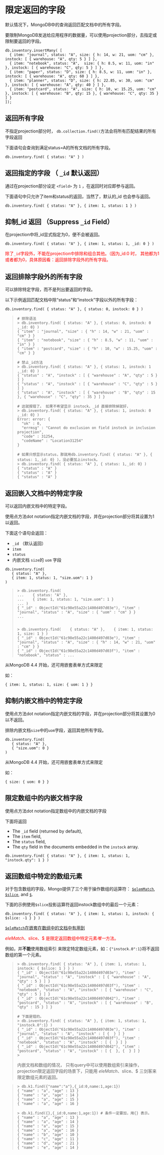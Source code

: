 # 限定返回的字段

默认情况下，MongoDB中的查询返回匹配文档中的所有字段。

要限制MongoDB发送给应用程序的数据量，可以使用projection部分，去指定或限制要返回的字段。



```
db.inventory.insertMany( [
  { item: "journal", status: "A", size: { h: 14, w: 21, uom: "cm" }, instock: [ { warehouse: "A", qty: 5 } ] },
  { item: "notebook", status: "A",  size: { h: 8.5, w: 11, uom: "in" }, instock: [ { warehouse: "C", qty: 5 } ] },
  { item: "paper", status: "D", size: { h: 8.5, w: 11, uom: "in" }, instock: [ { warehouse: "A", qty: 60 } ] },
  { item: "planner", status: "D", size: { h: 22.85, w: 30, uom: "cm" }, instock: [ { warehouse: "A", qty: 40 } ] },
  { item: "postcard", status: "A", size: { h: 10, w: 15.25, uom: "cm" }, instock: [ { warehouse: "B", qty: 15 }, { warehouse: "C", qty: 35 } ] }
]);
```



## 返回所有字段

不指定projection部分时，  `db.collection.find()`方法会将所有匹配结果的所有字段返回

下面语句会查询到满足status=A的所有文档的所有字段。

```
db.inventory.find( { status: "A" } )
```



## 返回指定的字段 （ `_id` 默认返回）

通过在projection部分设定 `<field>` 为 `1` ，在返回时对应<field>即参与返回。

下面语句中只允许了item和status的返回，当然了，默认的_id 也会参与返回。

```
db.inventory.find( { status: "A" }, { item: 1, status: 1 } )
```



## 抑制_id 返回 （Suppress `_id` Field）

在projection中将_id显式指定为0，便不会被返回。

```
db.inventory.find( { status: "A" }, { item: 1, status: 1, _id: 0 } )
```



<font color=red>除了`_id`字段外，不能在projection中排除和组合其他。（因为_id:0 时， 其他都为1或者都为0，具体原因看：返回排除字段外的所有字段。</font>



## 返回排除字段外的所有字段

可以排除特定字段，而不是列出要返回的字段。

以下示例返回匹配文档中除“status”和“instock”字段以外的所有字段：

```
db.inventory.find( { status: "A" }, { status: 0, instock: 0 } )
```

>```
># 排除语法
>> db.inventory.find( { status: "A" }, { status: 0, instock: 0 ,_id: 0} )
>{ "item" : "journal", "size" : { "h" : 14, "w" : 21, "uom" : "cm" } }
>{ "item" : "notebook", "size" : { "h" : 8.5, "w" : 11, "uom" : "in" } }
>{ "item" : "postcard", "size" : { "h" : 10, "w" : 15.25, "uom" : "cm" } }
>
># 禁止_id方法
>> db.inventory.find( { status: "A" }, { status: 1, instock: 1 ,_id: 0} )
>{ "status" : "A", "instock" : [ { "warehouse" : "A", "qty" : 5 } ] }
>{ "status" : "A", "instock" : [ { "warehouse" : "C", "qty" : 5 } ] }
>{ "status" : "A", "instock" : [ { "warehouse" : "B", "qty" : 15 }, { "warehouse" : "C", "qty" : 35 } ] }
>
># 这就报错了。 如果不希望显示 instock，_id 直接排除掉就好，
>> db.inventory.find( { status: "A" }, { status: 1, instock: 0 ,_id: 0} )
>Error: error: {
>	"ok" : 0,
>	"errmsg" : "Cannot do exclusion on field instock in inclusion projection",
>	"code" : 31254,
>	"codeName" : "Location31254"
>}
>
># 如果只想显示status，那就用db.inventory.find( { status: "A" }, { status: 1,_id: 0} )，没必要加上instock。
>> db.inventory.find( { status: "A" }, { status: 1,_id: 0} )
>{ "status" : "A" }
>{ "status" : "A" }
>{ "status" : "A" }
>```
>
>

## 返回嵌入文档中的特定字段

可以返回内嵌文档中的特定字段。

使用点方法dot notation指定内嵌文档的字段，并在projection部分将其设置为1 以返回。



下面这个语句会返回：

-  `_id` （默认返回）
- `item` 
- `status`
- 内嵌文档 `size`的 `uom` 字段

```
db.inventory.find(
   { status: "A" },
   { item: 1, status: 1, "size.uom": 1 }
)
```

> ```
> > db.inventory.find(
> ...    { status: "A" },
> ...    { item: 1, status: 1, "size.uom": 1 }
> ... )
> { "_id" : ObjectId("61c98e55a22c1400d497d03e"), "item" : "journal", "status" : "A", "size" : { "uom" : "cm" } }
> ...
> 
> 
> > db.inventory.find(    { status: "A" },    { item: 1, status: 1, size: 1 } )
> { "_id" : ObjectId("61c98e55a22c1400d497d03e"), "item" : "journal", "status" : "A", "size" : { "h" : 14, "w" : 21, "uom" : "cm" } }
> { "_id" : ObjectId("61c98e55a22c1400d497d03f"), "item" : "notebook", "status" : ...
> 
> ```



从MongoDB 4.4 开始，还可用嵌套表单方式来限定

如： 

````
{ item: 1, status: 1, size: { uom: 1 } }
````



## 抑制内嵌文档中的特定字段

使用点方法dot notation指定内嵌文档的字段，并在projection部分将其设置为0以不返回。



排除内嵌文档`size`中的`uom`字段，返回其他所有字段。

```
db.inventory.find(
   { status: "A" },
   { "size.uom": 0 }
)
```



从MongoDB 4.4 开始，还可用嵌套表单方式来限定

如：

````
{ size: { uom: 0 } }
````



## 限定数组中的内嵌文档字段

使用点方法dot notation指定数组中的内嵌文档的字段

下面将返回

- The `_id` field (returned by default),
- The `item` field,
- The `status` field,
- The `qty` field in the documents embedded in the `instock` array.

```
db.inventory.find( { status: "A" }, { item: 1, status: 1, "instock.qty": 1 } )
```





## 返回数组中特定的数组元素

对于包含数组的字段，Mongo提供了三个用于操作数组的运算符： [`$elemMatch`](https://docs.mongodb.com/manual/reference/operator/projection/elemMatch/#mongodb-projection-proj.-elemMatch), [`$slice`](https://docs.mongodb.com/manual/reference/operator/projection/slice/#mongodb-projection-proj.-slice), and [`$`](https://docs.mongodb.com/manual/reference/operator/projection/positional/#mongodb-projection-proj.-).

下面的示例使用`$slice`投影运算符返回instock数组中的最后一个元素：

```
db.inventory.find( { status: "A" }, { item: 1, status: 1, instock: { $slice: -1 } } )
```



[`$eleMatch`在嵌套在数组中的文档中有用到](./04_04_03.查询嵌套在数组中的文档.md)

<font color=red>$eleMatch、$slice、$ 是限定返回数组中特定元素*唯一*方法。</font>

例如，并**不能**使用数组索引 来限定特定数组元素，如：`{"instock.0":1}`将不返回数组的第一个元素。

> ```
> > db.inventory.find( { status: "A" }, { item: 1, status: 1, instock: { $slice: 1 } } )
> { "_id" : ObjectId("61c98e55a22c1400d497d03e"), "item" : "journal", "status" : "A", "instock" : [ { "warehouse" : "A", "qty" : 5 } ] }
> { "_id" : ObjectId("61c98e55a22c1400d497d03f"), "item" : "notebook", "status" : "A", "instock" : [ { "warehouse" : "C", "qty" : 5 } ] }
> { "_id" : ObjectId("61c98e55a22c1400d497d042"), "item" : "postcard", "status" : "A", "instock" : [ { "warehouse" : "B", "qty" : 15 } ] }
> 
> # 下面是错的。
> > db.inventory.find( { status: "A" }, { item: 1, status: 1, "instock.0":1} )
> { "_id" : ObjectId("61c98e55a22c1400d497d03e"), "item" : "journal", "status" : "A", "instock" : [ {  } ] }
> { "_id" : ObjectId("61c98e55a22c1400d497d03f"), "item" : "notebook", "status" : "A", "instock" : [ {  } ] }
> { "_id" : ObjectId("61c98e55a22c1400d497d042"), "item" : "postcard", "status" : "A", "instock" : [ {  }, {  } ] }
> >
> ```
>
> 内嵌文档和数组的情况， 只有query中可以使用数组索引来操作，projection限定返回字段的场景下，只能用 $eleMatch、$slice、$  三剑客来限定数组元素的返回。



> ```
> > db.k1.find({"name":"a"},{_id:0,name:1,age:1})
> { "name" : "a", "age" : 13 }
> { "name" : "a", "age" : 14 }
> { "name" : "a", "age" : 15 }
> { "name" : "a", "age" : 16 }
> 
> > db.k1.find({},{_id:0,name:1,age:1})	# 条件一定要加，用{} 表示。
> { "name" : "a", "age" : 13 }
> { "name" : "a", "age" : 14 }
> { "name" : "a", "age" : 15 }
> { "name" : "a", "age" : 16 }
> { "name" : "b", "age" : 10 }
> { "name" : "c", "age" : 11 }
> { "name" : "d", "age" : 21 }
> { "name" : "e", "age" : 14 }
> ```